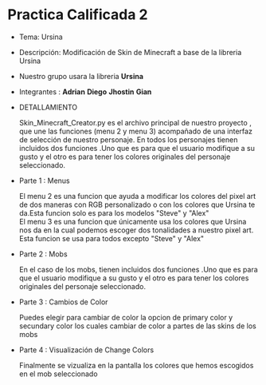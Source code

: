 # Practica Calificada 2 
- Tema: Ursina
- Descripción: Modificación de Skin de Minecraft a base de la libreria Ursina 
- Nuestro grupo usara la libreria **Ursina**
- Integrantes : **Adrian** **Diego** **Jhostin** **Gian**
- DETALLAMIENTO

  Skin_Minecraft_Creator.py es el archivo principal de nuestro proyecto , que une las funciones (menu 2 y menu 3) acompañado de una interfaz de selección de nuestro personaje.
  En todos los personajes tienen incluidos dos funciones .Uno que es para que el usuario modifique a su gusto y el otro es para tener los colores originales del personaje           seleccionado.
- Parte 1 : Menus 

  El menu 2 es una funcion que ayuda a modificar los colores del pixel art de dos maneras con RGB personalizado o con los colores que Ursina te da.Esta funcion solo es para los     modelos "Steve" y "Alex"  
  El menu 3 es una funcion que únicamente usa los colores que Ursina nos da en la cual podemos escoger dos tonalidades a nuestro pixel art. Esta funcion se usa para todos excepto   "Steve" y "Alex" 
- Parte 2 : Mobs

  En el caso de los mobs, tienen incluidos dos funciones .Uno que es para que el usuario modifique a su gusto y el otro es para tener los colores originales del personaje           seleccionado.
- Parte 3 : Cambios de Color

  Puedes elegir para cambiar de color la opcion de primary color y secundary color los cuales cambiar de color a partes de las skins de los mobs
- Parte 4 : Visualización de Change Colors

  Finalmente se vizualiza en la pantalla los colores que hemos escogidos en el mob seleccionado
